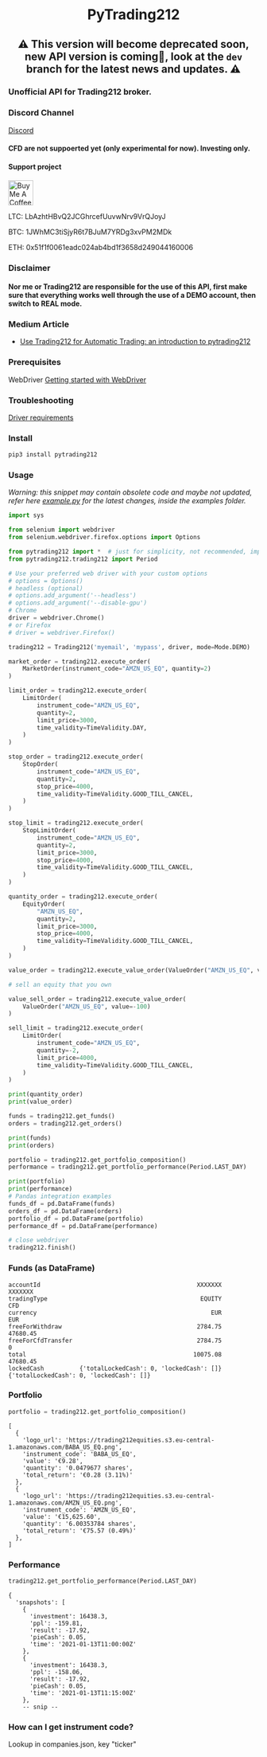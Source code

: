 <div align="center">

# PyTrading212

## :warning: This version will become deprecated soon, new API version is coming:rocket:, look at the `dev` branch for the latest news and updates. :warning:

</div>

### **Unofficial** API for Trading212 broker.

### Discord Channel
[Discord](https://discord.gg/PmWemEUA)
#### CFD are not suppoerted yet (only experimental for now). Investing only.

#### Support project

<a href="https://www.buymeacoffee.com/hellambro" target="_blank"><img src="https://cdn.buymeacoffee.com/buttons/v2/default-blue.png" alt="Buy Me A Coffee" height="50" ></a>

LTC: LbAzhtHBvQ2JCGhrcefUuvwNrv9VrQJoyJ  

BTC: 1JWhMC3tiSjyR6t7BJuM7YRDg3xvPM2MDk

ETH: 0x51f1f0061eadc024ab4bd1f3658d249044160006

### Disclaimer

#### Nor me or Trading212 are responsible for the use of this API, first make sure that everything works well through the use of a **DEMO** account, then switch to **REAL** mode.
### Medium Article
- [Use Trading212 for Automatic Trading: an introduction to pytrading212](https://medium.com/@francescoelambroambrosini/use-trading212-for-automatic-trading-an-introduction-to-pytrading212-367449b40a6)
### Prerequisites

WebDriver [Getting started with WebDriver](https://www.selenium.dev/documentation/en/getting_started_with_webdriver/)

### Troubleshooting

[Driver requirements](https://www.selenium.dev/documentation/en/webdriver/driver_requirements)

### Install

````python
pip3 install pytrading212
````

### Usage

_Warning: this snippet may contain obsolete code and maybe not updated, refer here [example.py](https://github.com/HellAmbro/Trading212API/blob/master/examples/example.py)
for the latest changes, inside the examples folder._
````python
import sys

from selenium import webdriver
from selenium.webdriver.firefox.options import Options

from pytrading212 import *  # just for simplicity, not recommended, import only what you use
from pytrading212.trading212 import Period

# Use your preferred web driver with your custom options
# options = Options()
# headless (optional)
# options.add_argument('--headless')
# options.add_argument('--disable-gpu')
# Chrome
driver = webdriver.Chrome()
# or Firefox
# driver = webdriver.Firefox()

trading212 = Trading212('myemail', 'mypass', driver, mode=Mode.DEMO)

market_order = trading212.execute_order(
    MarketOrder(instrument_code="AMZN_US_EQ", quantity=2)
)

limit_order = trading212.execute_order(
    LimitOrder(
        instrument_code="AMZN_US_EQ",
        quantity=2,
        limit_price=3000,
        time_validity=TimeValidity.DAY,
    )
)

stop_order = trading212.execute_order(
    StopOrder(
        instrument_code="AMZN_US_EQ",
        quantity=2,
        stop_price=4000,
        time_validity=TimeValidity.GOOD_TILL_CANCEL,
    )
)

stop_limit = trading212.execute_order(
    StopLimitOrder(
        instrument_code="AMZN_US_EQ",
        quantity=2,
        limit_price=3000,
        stop_price=4000,
        time_validity=TimeValidity.GOOD_TILL_CANCEL,
    )
)

quantity_order = trading212.execute_order(
    EquityOrder(
        "AMZN_US_EQ",
        quantity=2,
        limit_price=3000,
        stop_price=4000,
        time_validity=TimeValidity.GOOD_TILL_CANCEL,
    )
)

value_order = trading212.execute_value_order(ValueOrder("AMZN_US_EQ", value=100))

# sell an equity that you own

value_sell_order = trading212.execute_value_order(
    ValueOrder("AMZN_US_EQ", value=-100)
)

sell_limit = trading212.execute_order(
    LimitOrder(
        instrument_code="AMZN_US_EQ",
        quantity=-2,
        limit_price=4000,
        time_validity=TimeValidity.GOOD_TILL_CANCEL,
    )
)

print(quantity_order)
print(value_order)

funds = trading212.get_funds()
orders = trading212.get_orders()

print(funds)
print(orders)

portfolio = trading212.get_portfolio_composition()
performance = trading212.get_portfolio_performance(Period.LAST_DAY)

print(portfolio)
print(performance)
# Pandas integration examples
funds_df = pd.DataFrame(funds)
orders_df = pd.DataFrame(orders)
portfolio_df = pd.DataFrame(portfolio)
performance_df = pd.DataFrame(performance)

# close webdriver 
trading212.finish()
````
### Funds (as DataFrame)
````
accountId                                            XXXXXXX                                   XXXXXXX
tradingType                                           EQUITY                                       CFD
currency                                                 EUR                                       EUR
freeForWithdraw                                      2784.75                                  47680.45
freeForCfdTransfer                                   2784.75                                         0
total                                               10075.08                                  47680.45
lockedCash          {'totalLockedCash': 0, 'lockedCash': []}  {'totalLockedCash': 0, 'lockedCash': []}
````

### Portfolio

````python
portfolio = trading212.get_portfolio_composition()
````

````
[
  {
    'logo_url': 'https://trading212equities.s3.eu-central-1.amazonaws.com/BABA_US_EQ.png',
    'instrument_code': 'BABA_US_EQ',
    'value': '€9.28',
    'quantity': '0.0479677 shares',
    'total_return': '€0.28 (3.11%)'
  },
  {
    'logo_url': 'https://trading212equities.s3.eu-central-1.amazonaws.com/AMZN_US_EQ.png',
    'instrument_code': 'AMZN_US_EQ',
    'value': '€15,625.60',
    'quantity': '6.00353784 shares',
    'total_return': '€75.57 (0.49%)'
  },
]
````

### Performance

````python
trading212.get_portfolio_performance(Period.LAST_DAY)
````

````
{
  'snapshots': [
    {
      'investment': 16438.3,
      'ppl': -159.81,
      'result': -17.92,
      'pieCash': 0.05,
      'time': '2021-01-13T11:00:00Z'
    },
    {
      'investment': 16438.3,
      'ppl': -158.06,
      'result': -17.92,
      'pieCash': 0.05,
      'time': '2021-01-13T11:15:00Z'
    },
    -- snip --
````

### How can I get instrument code?

Lookup in companies.json, key "ticker"
